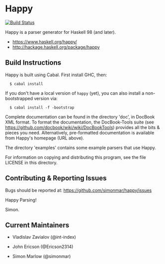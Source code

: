 # Happy

[![Build Status](https://secure.travis-ci.org/simonmar/happy.svg?branch=master)](http://travis-ci.org/simonmar/happy)

Happy is a parser generator for Haskell 98 (and later).

* https://www.haskell.org/happy/
* http://hackage.haskell.org/package/happy

## Build Instructions

Happy is built using Cabal.  First install GHC, then:
```
  $ cabal install
```
If you don't have a local version of `happy` (yet), you can also install a non-bootstrapped version via:
```
  $ cabal install -f -bootstrap
```

Complete documentation can be found in the directory 'doc', in
DocBook XML format.  To format the documentation, the DocBook-Tools
suite (see https://github.com/docbook/wiki/wiki/DocBookTools)
provides all the bits & pieces you need.  Alternatively, pre-formatted
documentation is available from Happy's homepage (URL above).

The directory 'examples' contains some example parsers that use Happy.

For information on copying and distributing this program, see the file
LICENSE in this directory.

## Contributing & Reporting Issues

Bugs should be reported at: https://github.com/simonmar/happy/issues

Happy Parsing!

Simon.

## Current Maintainers

- Vladislav Zavialov (@int-index)

- John Ericson (@Ericson2314)

- Simon Marlow (@simonmar)
